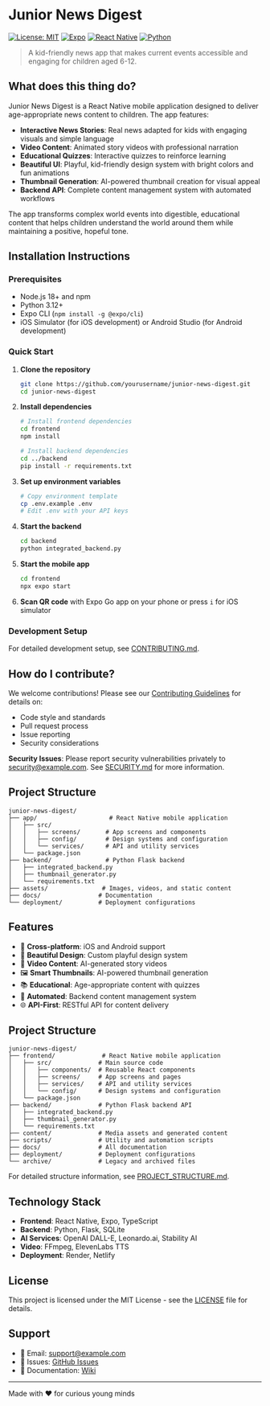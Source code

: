 # Junior News Digest

[![License: MIT](https://img.shields.io/badge/License-MIT-yellow.svg)](https://opensource.org/licenses/MIT)
[![Expo](https://img.shields.io/badge/Expo-54.0.0-blue.svg)](https://expo.dev/)
[![React Native](https://img.shields.io/badge/React%20Native-0.81.4-blue.svg)](https://reactnative.dev/)
[![Python](https://img.shields.io/badge/Python-3.12+-green.svg)](https://python.org/)

> A kid-friendly news app that makes current events accessible and engaging for children aged 6-12.

## What does this thing do?

Junior News Digest is a React Native mobile application designed to deliver age-appropriate news content to children. The app features:

- **Interactive News Stories**: Real news adapted for kids with engaging visuals and simple language
- **Video Content**: Animated story videos with professional narration
- **Educational Quizzes**: Interactive quizzes to reinforce learning
- **Beautiful UI**: Playful, kid-friendly design system with bright colors and fun animations
- **Thumbnail Generation**: AI-powered thumbnail creation for visual appeal
- **Backend API**: Complete content management system with automated workflows

The app transforms complex world events into digestible, educational content that helps children understand the world around them while maintaining a positive, hopeful tone.

## Installation Instructions

### Prerequisites

- Node.js 18+ and npm
- Python 3.12+
- Expo CLI (`npm install -g @expo/cli`)
- iOS Simulator (for iOS development) or Android Studio (for Android development)

### Quick Start

1. **Clone the repository**
   ```bash
   git clone https://github.com/yourusername/junior-news-digest.git
   cd junior-news-digest
   ```

2. **Install dependencies**
   ```bash
   # Install frontend dependencies
   cd frontend
   npm install
   
   # Install backend dependencies
   cd ../backend
   pip install -r requirements.txt
   ```

3. **Set up environment variables**
   ```bash
   # Copy environment template
   cp .env.example .env
   # Edit .env with your API keys
   ```

4. **Start the backend**
   ```bash
   cd backend
   python integrated_backend.py
   ```

5. **Start the mobile app**
   ```bash
   cd frontend
   npx expo start
   ```

6. **Scan QR code** with Expo Go app on your phone or press `i` for iOS simulator

### Development Setup

For detailed development setup, see [CONTRIBUTING.md](CONTRIBUTING.md).

## How do I contribute?

We welcome contributions! Please see our [Contributing Guidelines](CONTRIBUTING.md) for details on:

- Code style and standards
- Pull request process
- Issue reporting
- Security considerations

**Security Issues**: Please report security vulnerabilities privately to [security@example.com](mailto:security@example.com). See [SECURITY.md](SECURITY.md) for more information.

## Project Structure

```
junior-news-digest/
├── app/                    # React Native mobile application
│   ├── src/
│   │   ├── screens/       # App screens and components
│   │   ├── config/        # Design systems and configuration
│   │   └── services/      # API and utility services
│   └── package.json
├── backend/               # Python Flask backend
│   ├── integrated_backend.py
│   ├── thumbnail_generator.py
│   └── requirements.txt
├── assets/               # Images, videos, and static content
├── docs/                # Documentation
└── deployment/          # Deployment configurations
```

## Features

- 📱 **Cross-platform**: iOS and Android support
- 🎨 **Beautiful Design**: Custom playful design system
- 🎥 **Video Content**: AI-generated story videos
- 🖼️ **Smart Thumbnails**: AI-powered thumbnail generation
- 📚 **Educational**: Age-appropriate content with quizzes
- 🔄 **Automated**: Backend content management system
- 🌐 **API-First**: RESTful API for content delivery

## Project Structure

```
junior-news-digest/
├── frontend/             # React Native mobile application
│   ├── src/             # Main source code
│   │   ├── components/  # Reusable React components
│   │   ├── screens/     # App screens and pages
│   │   ├── services/    # API and utility services
│   │   └── config/      # Design systems and configuration
│   └── package.json
├── backend/             # Python Flask backend API
│   ├── integrated_backend.py
│   ├── thumbnail_generator.py
│   └── requirements.txt
├── content/             # Media assets and generated content
├── scripts/             # Utility and automation scripts
├── docs/                # All documentation
├── deployment/          # Deployment configurations
└── archive/             # Legacy and archived files
```

For detailed structure information, see [PROJECT_STRUCTURE.md](PROJECT_STRUCTURE.md).

## Technology Stack

- **Frontend**: React Native, Expo, TypeScript
- **Backend**: Python, Flask, SQLite
- **AI Services**: OpenAI DALL-E, Leonardo.ai, Stability AI
- **Video**: FFmpeg, ElevenLabs TTS
- **Deployment**: Render, Netlify

## License

This project is licensed under the MIT License - see the [LICENSE](LICENSE) file for details.

## Support

- 📧 Email: support@example.com
- 🐛 Issues: [GitHub Issues](https://github.com/yourusername/junior-news-digest/issues)
- 📖 Documentation: [Wiki](https://github.com/yourusername/junior-news-digest/wiki)

---

Made with ❤️ for curious young minds